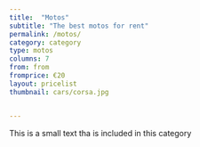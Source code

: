```yaml
---
title:  "Motos"
subtitle: "The best motos for rent"
permalink: /motos/
category: category
type: motos
columns: 7
from: from
fromprice: €20
layout: pricelist
thumbnail: cars/corsa.jpg


---
```


This is a small text tha is included in this category
